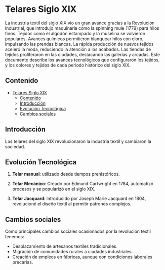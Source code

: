# Telares Siglo XIX
La industria textil del siglo XIX vio un gran avance gracias a la Revolución Industrial, que introdujo maquinaria como la spinning mule (1779) para hilos finos. Tejidos como el algodón estampado y la muselina se volvieron populares. Avances químicos permitieron blanquear hilos con cloro, impulsando las prendas blancas. La rápida producción de nuevos tejidos aceleró la moda, reduciendo la atención a los acabados. Las tiendas de tejidos proliferaron en las ciudades, destacando las galerías y arcadas. Este documento describe los avances tecnológicos que configuraron los tejidos, y los colores y tejidos de cada periodo histórico del siglo XIX.

## Contenido
- [Telares Siglo XIX](#telares-siglo-xix)
  - [Contenido](#contenido)
  - [Introducción](#introducción)
  - [Evolución Tecnológica](#evolución-tecnológica)
  - [Cambios sociales](#cambios-sociales)

## Introducción
Los telares del siglo XIX revolucionaron la industria textil y cambiaron la sociedad.

## Evolución Tecnológica
1. **Telar manual**: utilizado desde tiempos prehistóricos.

2. **Telar Mecánico**: Creado por Edmund Cartwright en 1784, automatizó procesos y se popularizó en el siglo XIX.


3. **Telar Jacquard**: Introducido por Joseph Marie Jacquard en 1804, revolucionó el diseño textil al permitir patrones complejos.

## Cambios sociales
Como principales cambios sociales ocasionados por la revolución textil tenemos:
-  Desplazamiento de artesanos textiles tradicionales.
-  Migración de comunidades rurales a ciudades industriales.
-  Creación de empleos en fábricas, aunque con condiciones laborales precarias.
